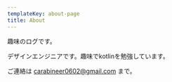 ```yaml
---
templateKey: about-page
title: About
---
```

趣味のログです。

デザインエンジニアです。趣味でkotlinを勉強しています。

ご連絡は carabineer0602@gmail.com まで。

